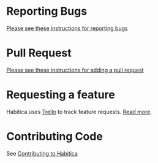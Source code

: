 # Reporting Bugs

[Please see these instructions for reporting bugs](https://github.com/HabitRPG/habitica/issues/2760)

# Pull Request

[Please see these instructions for adding a pull request](http://habitica.fandom.com/wiki/Using_Your_Local_Install_to_Modify_Habitica%27s_Website_and_API)

# Requesting a feature

Habitica uses [Trello](https://trello.com/b/EpoYEYod/habitica) to track feature requests. [Read more](https://trello.com/c/odmhIqyW/440-read-first-table-of-contents).

# Contributing Code

See [Contributing to Habitica](http://habitica.fandom.com/wiki/Contributing_to_Habitica#Coders_.28Web_.26_Mobile.29)
